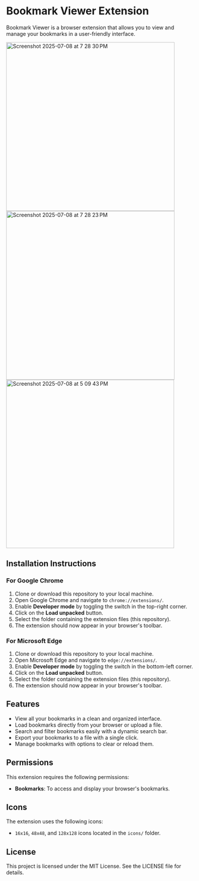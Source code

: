 # Bookmark Viewer Extension

Bookmark Viewer is a browser extension that allows you to view and manage your bookmarks in a user-friendly interface.

<img width="453" alt="Screenshot 2025-07-08 at 7 28 30 PM" src="https://github.com/user-attachments/assets/cf68a825-5302-4fea-879b-cc5af6d5dbc5" />


<img width="453" alt="Screenshot 2025-07-08 at 7 28 23 PM" src="https://github.com/user-attachments/assets/73a85fe5-4dd9-4a26-a26e-370fbdc093e9" />

<img width="452" alt="Screenshot 2025-07-08 at 5 09 43 PM" src="https://github.com/user-attachments/assets/1ec42cd5-411d-4961-acd7-890f6090b9d9" />



## Installation Instructions

### For Google Chrome

1. Clone or download this repository to your local machine.
2. Open Google Chrome and navigate to `chrome://extensions/`.
3. Enable **Developer mode** by toggling the switch in the top-right corner.
4. Click on the **Load unpacked** button.
5. Select the folder containing the extension files (this repository).
6. The extension should now appear in your browser's toolbar.

### For Microsoft Edge

1. Clone or download this repository to your local machine.
2. Open Microsoft Edge and navigate to `edge://extensions/`.
3. Enable **Developer mode** by toggling the switch in the bottom-left corner.
4. Click on the **Load unpacked** button.
5. Select the folder containing the extension files (this repository).
6. The extension should now appear in your browser's toolbar.

## Features

- View all your bookmarks in a clean and organized interface.
- Load bookmarks directly from your browser or upload a file.
- Search and filter bookmarks easily with a dynamic search bar.
- Export your bookmarks to a file with a single click.
- Manage bookmarks with options to clear or reload them.

## Permissions

This extension requires the following permissions:

- **Bookmarks**: To access and display your browser's bookmarks.

## Icons

The extension uses the following icons:

- `16x16`, `48x48`, and `128x128` icons located in the `icons/` folder.

## License

This project is licensed under the MIT License. See the LICENSE file for details.
